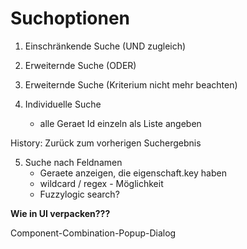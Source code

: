 Suchoptionen
============

1. Einschränkende Suche (UND zugleich)

2. Erweiternde Suche (ODER)

3. Erweiternde Suche (Kriterium nicht mehr beachten)

4. Individuelle Suche
	- alle Geraet Id einzeln als Liste angeben


History: Zurück zum vorherigen Suchergebnis


5. Suche nach Feldnamen
	- Geraete anzeigen, die eigenschaft.key haben
	- wildcard / regex - Möglichkeit
	- Fuzzylogic search?

**Wie in UI verpacken???**

Component-Combination-Popup-Dialog